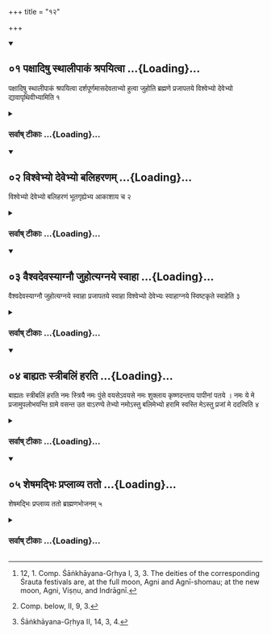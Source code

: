+++
title = "१२"

+++
<div class="js_include" includetitle="true" newlevelforh1="2" unfilled url="/vedAH_yajuH/vAjasaneyam/sUtram/pAraskara-gRhyam/vishvAsa-prastutiH/1/12/01_paxAdiShu_sthAlIpAkaM_shrapayitvA.md">
<details open><summary><h2>०१ पक्षादिषु स्थालीपाकं श्रपयित्वा ...{Loading}...</h2></summary>

पक्षादिषु स्थालीपाकं श्रपयित्वा दर्शपूर्णमासदेवताभ्यो हुत्वा जुहोति ब्रह्मणे प्रजापतये विश्वेभ्यो देवेभ्यो द्यावापृथिवीभ्यामिति १
</details>
</div>
<div class="js_include collapsed" newlevelforh1="3" title="सर्वाष् टीकाः" unfilled url="/vedAH_yajuH/vAjasaneyam/sUtram/pAraskara-gRhyam/sarvASh_TIkAH/1/12/01_paxAdiShu_sthAlIpAkaM_shrapayitvA.md">
<details><summary><h3>सर्वाष् टीकाः ...{Loading}...</h3></summary>
<details><summary>Oldenberg</summary>

1 [^1] . At the beginning of each half-month he cooks a mess of sacrificial food, sacrifices to the deities of the festivals of the new and full moon (as stated in the Śrauta ritual), and then sacrifices to the following deities: to Brahman, to Prajāpati, to the Viśve devās, and to Heaven and Earth.

[^1]:  12, 1. Comp. Śāṅkhāyana-Gṛhya I, 3, 3. The deities of the corresponding Śrauta festivals are, at the full moon, Agni and Agnī-shomau; at the new moon, Agni, Viṣṇu, and Indrāgnī.
</details>
</details>
</div>
<div class="js_include" includetitle="true" newlevelforh1="2" unfilled url="/vedAH_yajuH/vAjasaneyam/sUtram/pAraskara-gRhyam/vishvAsa-prastutiH/1/12/02_vishvebhyo_devebhyo_baliharaNam.md">
<details open><summary><h2>०२ विश्वेभ्यो देवेभ्यो बलिहरणम् ...{Loading}...</h2></summary>

विश्वेभ्यो देवेभ्यो बलिहरणं भूतगृह्येभ्य आकाशाय च २
</details>
</div>
<div class="js_include collapsed" newlevelforh1="3" title="सर्वाष् टीकाः" unfilled url="/vedAH_yajuH/vAjasaneyam/sUtram/pAraskara-gRhyam/sarvASh_TIkAH/1/12/02_vishvebhyo_devebhyo_baliharaNam.md">
<details><summary><h3>सर्वाष् टीकाः ...{Loading}...</h3></summary>
<details><summary>Oldenberg</summary>

2 [^2] . To the Viśve devās a Bali is offered, to the domestic deities, and to Ākāśa (i.e. the Ether).

[^2]:  Comp. below, II, 9, 3.
</details>
</details>
</div>
<div class="js_include" includetitle="true" newlevelforh1="2" unfilled url="/vedAH_yajuH/vAjasaneyam/sUtram/pAraskara-gRhyam/vishvAsa-prastutiH/1/12/03_vaishvadevasyAgnau_juhotyagnaye_svAhA.md">
<details open><summary><h2>०३ वैश्वदेवस्याग्नौ जुहोत्यग्नये स्वाहा ...{Loading}...</h2></summary>

वैश्वदेवस्याग्नौ जुहोत्यग्नये स्वाहा प्रजापतये स्वाहा विश्वेभ्यो देवेभ्यः स्वाहाग्नये स्विष्टकृते स्वाहेति ३
</details>
</div>
<div class="js_include collapsed" newlevelforh1="3" title="सर्वाष् टीकाः" unfilled url="/vedAH_yajuH/vAjasaneyam/sUtram/pAraskara-gRhyam/sarvASh_TIkAH/1/12/03_vaishvadevasyAgnau_juhotyagnaye_svAhA.md">
<details><summary><h3>सर्वाष् टीकाः ...{Loading}...</h3></summary>
<details><summary>Oldenberg</summary>

3 [^3] . From the Vaiśvadeva food he makes oblations in the fire with (the formulas), 'To Agni svāhā! To Prajāpati svāhā! To the Viśve devās svāhā! To Agni Sviṣṭakṛt svāhā!'

[^3]:  Śāṅkhāyana-Gṛhya II, 14, 3, 4.
</details>
</details>
</div>
<div class="js_include" includetitle="true" newlevelforh1="2" unfilled url="/vedAH_yajuH/vAjasaneyam/sUtram/pAraskara-gRhyam/vishvAsa-prastutiH/1/12/04_bAhyataH_strIbaliM_harati.md">
<details open><summary><h2>०४ बाह्यतः स्त्रीबलिं हरति ...{Loading}...</h2></summary>

बाह्यतः स्त्रीबलिं हरति नमः स्त्रियै नमः पुंसे वयसेऽवयसे नमः शुक्लाय कृष्णदन्ताय पापीनां पतये । नमः ये मे प्रजामुपलोभयन्ति ग्रामे वसन्त उत वाऽरण्ये तेभ्यो नमोऽस्तु बलिमेभ्यो हरामि स्वस्ति मेऽस्तु प्रजां मे ददत्विति ४
</details>
</div>
<div class="js_include collapsed" newlevelforh1="3" title="सर्वाष् टीकाः" unfilled url="/vedAH_yajuH/vAjasaneyam/sUtram/pAraskara-gRhyam/sarvASh_TIkAH/1/12/04_bAhyataH_strIbaliM_harati.md">
<details><summary><h3>सर्वाष् टीकाः ...{Loading}...</h3></summary>
<details><summary>Oldenberg</summary>

4. Outside (the house) the wife offers the Bali with (the formulas), 'Adoration to the wife! Adoration to the man! To every time of life, adoration! To the white one with the black teeth, the lord of the bad women, adoration!

'They who allure my offspring, dwelling in the village or in the forest, to them be adoration; I offer a Bali to them. Be welfare to me! May they give me offspring.'
</details>
</details>
</div>
<div class="js_include" includetitle="true" newlevelforh1="2" unfilled url="/vedAH_yajuH/vAjasaneyam/sUtram/pAraskara-gRhyam/vishvAsa-prastutiH/1/12/05_sheShamadbhiH_praplAvya_tato.md">
<details open><summary><h2>०५ शेषमद्भिः प्रप्लाव्य ततो ...{Loading}...</h2></summary>

शेषमद्भिः प्रप्लाव्य ततो ब्राह्मणभोजनम् ५
</details>
</div>
<div class="js_include collapsed" newlevelforh1="3" title="सर्वाष् टीकाः" unfilled url="/vedAH_yajuH/vAjasaneyam/sUtram/pAraskara-gRhyam/sarvASh_TIkAH/1/12/05_sheShamadbhiH_praplAvya_tato.md">
<details><summary><h3>सर्वाष् टीकाः ...{Loading}...</h3></summary>
<details><summary>Oldenberg</summary>

5. The remainder he washes out with water. Then (follows) feeding of the Brāhmaṇas.
</details>
</details>
</div>